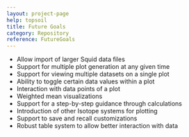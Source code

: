 ```yaml
---
layout: project-page
help: topsoil
title: Future Goals
category: Repository
reference: FutureGoals
---
```


- Allow import of larger Squid data files
- Support for multiple plot generation at any given time
- Support for viewing multiple datasets on a single plot
- Ability to toggle certain data values within a plot
- Interaction with data points of a plot
- Weighted mean visualizations
- Support for a step-by-step guidance through calculations
- Introduction of other Isotope systems for plotting
- Support to save and recall customizations
- Robust table system to allow better interaction with data

